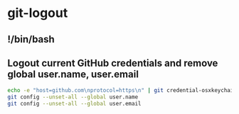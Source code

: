 # git-logout

## !/bin/bash
## Logout current GitHub credentials and remove global user.name, user.email

``` bash 
echo -e "host=github.com\nprotocol=https\n" | git credential-osxkeychain erase
git config --unset-all --global user.name
git config --unset-all --global user.email
```
